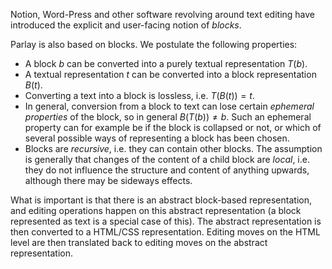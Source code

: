 Notion, Word-Press and other software revolving around text editing have introduced the explicit and user-facing notion of *blocks*.

Parlay is also based on blocks. We postulate the following properties:

* A block $b$ can be converted into a purely textual representation $T(b)$. 
* A textual representation $t$ can be converted into a block representation $B(t)$.
* Converting a text into a block is lossless, i.e. $T(B(t)) = t$.
* In general, conversion from a block to text can lose certain *ephemeral properties* of the block, so in general $B(T(b)) \neq b$. Such an ephemeral property can for example be if the block is collapsed or not, or which of several possible ways of representing a block has been chosen.
* Blocks are *recursive*, i.e. they can contain other blocks. The assumption is generally that changes of the content of a child block are *local*, i.e. they do not influence the structure and content of anything upwards, although there may be sideways effects. 

What is important is that there is an abstract block-based representation, and editing operations happen on this abstract representation (a block represented as text is a special case of this). The abstract representation is then converted to a HTML/CSS representation. Editing moves on the HTML level are then translated back to editing moves on the abstract representation.